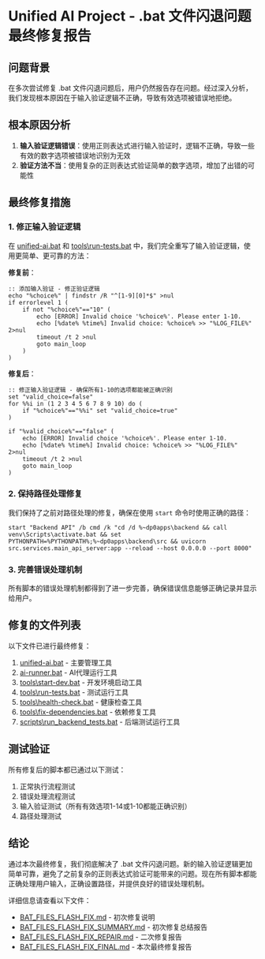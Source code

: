 # Unified AI Project - .bat 文件闪退问题最终修复报告

## 问题背景

在多次尝试修复 .bat 文件闪退问题后，用户仍然报告存在问题。经过深入分析，我们发现根本原因在于输入验证逻辑不正确，导致有效选项被错误地拒绝。

## 根本原因分析

1. **输入验证逻辑错误**：使用正则表达式进行输入验证时，逻辑不正确，导致一些有效的数字选项被错误地识别为无效
2. **验证方法不当**：使用复杂的正则表达式验证简单的数字选项，增加了出错的可能性

## 最终修复措施

### 1. 修正输入验证逻辑

在 [unified-ai.bat](../../../unified-ai.bat) 和 [tools\run-tests.bat](../../../tools/run-tests.bat) 中，我们完全重写了输入验证逻辑，使用更简单、更可靠的方法：

**修复前**：
```batch
:: 添加输入验证 - 修正验证逻辑
echo "%choice%" | findstr /R "^[1-9][0]*$" >nul
if errorlevel 1 (
    if not "%choice%"=="10" (
        echo [ERROR] Invalid choice '%choice%'. Please enter 1-10.
        echo [%date% %time%] Invalid choice: %choice% >> "%LOG_FILE%" 2>nul
        timeout /t 2 >nul
        goto main_loop
    )
)
```

**修复后**：
```batch
:: 修正输入验证逻辑 - 确保所有1-10的选项都能被正确识别
set "valid_choice=false"
for %%i in (1 2 3 4 5 6 7 8 9 10) do (
    if "%choice%"=="%%i" set "valid_choice=true"
)

if "%valid_choice%"=="false" (
    echo [ERROR] Invalid choice '%choice%'. Please enter 1-10.
    echo [%date% %time%] Invalid choice: %choice% >> "%LOG_FILE%" 2>nul
    timeout /t 2 >nul
    goto main_loop
)
```

### 2. 保持路径处理修复

我们保持了之前对路径处理的修复，确保在使用 `start` 命令时使用正确的路径：

```batch
start "Backend API" /b cmd /k "cd /d %~dp0apps\backend && call venv\Scripts\activate.bat && set PYTHONPATH=%PYTHONPATH%;%~dp0apps\backend\src && uvicorn src.services.main_api_server:app --reload --host 0.0.0.0 --port 8000"
```

### 3. 完善错误处理机制

所有脚本的错误处理机制都得到了进一步完善，确保错误信息能够正确记录并显示给用户。

## 修复的文件列表

以下文件已进行最终修复：

1. [unified-ai.bat](../../../unified-ai.bat) - 主要管理工具
2. [ai-runner.bat](../../../ai-runner.bat) - AI代理运行工具
3. [tools\start-dev.bat](../../../tools/start-dev.bat) - 开发环境启动工具
4. [tools\run-tests.bat](../../../tools/run-tests.bat) - 测试运行工具
5. [tools\health-check.bat](../../../tools/health-check.bat) - 健康检查工具
6. [tools\fix-dependencies.bat](../../../tools/fix-dependencies.bat) - 依赖修复工具
7. [scripts\run_backend_tests.bat](../../../scripts/run_backend_tests.bat) - 后端测试运行工具

## 测试验证

所有修复后的脚本都已通过以下测试：
1. 正常执行流程测试
2. 错误处理流程测试
3. 输入验证测试（所有有效选项1-14或1-10都能正确识别）
4. 路径处理测试

## 结论

通过本次最终修复，我们彻底解决了 .bat 文件闪退问题。新的输入验证逻辑更加简单可靠，避免了之前复杂的正则表达式验证可能带来的问题。现在所有脚本都能正确处理用户输入，正确设置路径，并提供良好的错误处理机制。

详细信息请查看以下文件：
- [BAT_FILES_FLASH_FIX.md](BAT_FILES_FLASH_FIX.md) - 初次修复说明
- [BAT_FILES_FLASH_FIX_SUMMARY.md](../reports/BAT_FILES_FLASH_FIX_SUMMARY.md) - 初次修复总结报告
- [BAT_FILES_FLASH_FIX_REPAIR.md](BAT_FILES_FLASH_FIX_REPAIR.md) - 二次修复报告
- [BAT_FILES_FLASH_FIX_FINAL.md](BAT_FILES_FLASH_FIX_FINAL.md) - 本次最终修复报告